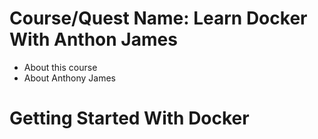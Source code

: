 
# Course/Quest Name: Learn Docker With Anthon James
* About this course
* About Anthony James

# Getting Started With Docker


